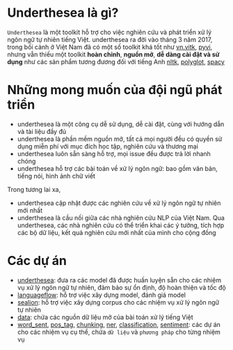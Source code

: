 # Underthesea là gì?

`Underthesea` là một toolkit hỗ trợ cho việc nghiên cứu và phát triển xử lý ngôn ngữ tự nhiên tiếng Việt. underthesea ra đời vào tháng 3 năm 2017, trong bối cảnh ở Việt Nam đã có một số toolkit khá tốt như [vn.vitk](https://github.com/phuonglh/vn.vitk), [pyvi](https://pypi.python.org/pypi/pyvi), nhưng vẫn thiếu một toolkit **hoàn chỉnh**, **nguồn mở**, **dễ dàng cài đặt và sử dụng** như các sản phẩm tương đương đối với tiếng Anh [nltk](http://www.nltk.org/), [polyglot](https://github.com/aboSamoor/polyglot), [spacy](https://spacy.io/)

# Những mong muốn của đội ngũ phát triển

* underthesea là một công cụ dễ sử dụng, dễ cài đặt, cùng với hướng dẫn và tài liệu đầy đủ
* underthesea là phần mềm nguồn mở, tất cả mọi người đều có quyền sử dụng miễn phí với mục đích học tập, nghiên cứu và thương mại
* underthesea luôn sẵn sàng hỗ trợ, mọi issue đều được trả lời nhanh chóng
* underthesea hỗ trợ các bài toán về xử lý ngôn ngữ: bao gồm văn bản, tiếng nói, hình ảnh chữ viết

Trong tương lai xa, 

* underthesea cập nhật được các nghiên cứu về xử lý ngôn ngữ tự nhiên mới nhất 
* underthesea là cầu nối giữa các nhà nghiên cứu NLP của Việt Nam. Qua underthesea, các nhà nghiên cứu có thể triển khai các ý tưởng, tích hợp các bộ dữ liệu, kết quả nghiên cứu mới nhất của mình cho cộng đồng 

# Các dự án

* [underthesea](https://github.com/magizbox/underthesea): đưa ra các model đã được huấn luyện sẵn cho các nhiệm vụ xử lý ngôn ngữ tự nhiên, đảm bảo sự ổn định, độ hoàn thiện và tốc độ
* [languageflow](https://github.com/undertheseanlp/languageflow): hỗ trợ việc xây dựng model, đánh giá model 
* [sealion](https://github.com/undertheseanlp/sealion): hỗ trợ việc xây dựng corpus cho các nhiệm vụ xử lý ngôn ngữ tự nhiên 
* [data](https://github.com/undertheseanlp/data): chứa các nguồn dữ liệu mở của bài toán xử lý tiếng Việt
* [word_sent](https://github.com/undertheseanlp/word_sent), [pos_tag](https://github.com/undertheseanlp/pos_tag), [chunking](https://github.com/undertheseanlp/chunking), [ner](https://github.com/undertheseanlp/ner), [classification](https://github.com/undertheseanlp/classification), [sentiment](https://github.com/undertheseanlp/sentiment): các dự án cho các nhiệm vụ cụ thể, chứa `dữ liệu` và `phương pháp`  cho từng nhiệm vụ 